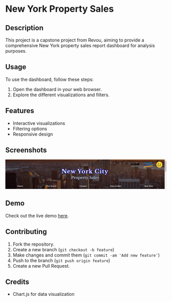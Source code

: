 # New York Property Sales

## Description
This project is a capstone project from Revou, aiming to provide a comprehensive New York property sales report dashboard for analysis purposes.

## Usage
To use the dashboard, follow these steps:

1. Open the dashboard in your web browser.
2. Explore the different visualizations and filters.

## Features
- Interactive visualizations
- Filtering options
- Responsive design

## Screenshots
![Header](assets/screenshoot/header.png)

## Demo
Check out the live demo [here](https://km-feb24-jakarta-10.vercel.app/).

## Contributing
1. Fork the repository.
2. Create a new branch (`git checkout -b feature`)
3. Make changes and commit them (`git commit -am 'Add new feature'`)
4. Push to the branch (`git push origin feature`)
5. Create a new Pull Request.

## Credits
- Chart.js for data visualization
